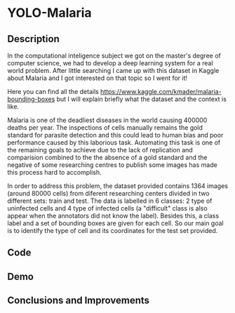 # YOLO-Malaria

## Description

In the computational inteligence subject we got on the master's degree of computer science, we had to develop a deep learning system for a real world problem. After little searching I came up with this dataset in Kaggle about Malaria and I got interested on that topic so I went for it!

Here you can find all the details https://www.kaggle.com/kmader/malaria-bounding-boxes but I will explain briefly what the dataset and the context is like.

Malaria is one of the deadliest diseases in the world causing 400000 deaths per year. The inspections of cells manually remains the gold standard for parasite detection and this could lead to human bias and poor performance caused by this laborious task. Automating this task is one of the remaining goals to achieve due to the lack of replication and comparision combined to the the absence of a gold standard and the negative of some researching centres to publish some images has made this process hard to accomplish.

In order to address this problem, the dataset provided contains 1364 images (around 80000 cells) from diferent researching centers divided in two different sets: train and test. The data is labelled in 6 classes: 2 type of uninfected cells and 4 type of infected cells (a "difficult" class is also appear when the annotators did not know the label). Besides this, a class label and a set of bounding boxes are given for each cell. So our main goal is to identify the type of cell and its coordinates for the test set provided.


## Code


## Demo


## Conclusions and Improvements
